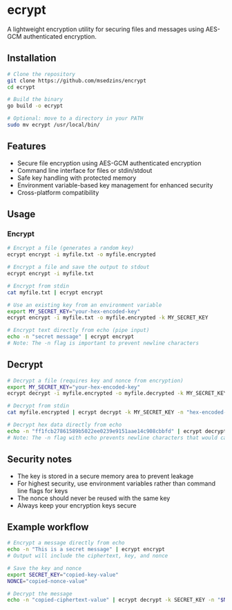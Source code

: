 # ecrypt

A lightweight encryption utility for securing files and messages using AES-GCM authenticated encryption.

## Installation

```bash
# Clone the repository
git clone https://github.com/msedzins/encrypt
cd ecrypt

# Build the binary
go build -o ecrypt

# Optional: move to a directory in your PATH
sudo mv ecrypt /usr/local/bin/
```

## Features

- Secure file encryption using AES-GCM authenticated encryption
- Command line interface for files or stdin/stdout
- Safe key handling with protected memory
- Environment variable-based key management for enhanced security
- Cross-platform compatibility

## Usage

### Encrypt

```bash
# Encrypt a file (generates a random key)
ecrypt encrypt -i myfile.txt -o myfile.encrypted

# Encrypt a file and save the output to stdout
ecrypt encrypt -i myfile.txt

# Encrypt from stdin
cat myfile.txt | ecrypt encrypt

# Use an existing key from an environment variable
export MY_SECRET_KEY="your-hex-encoded-key"
ecrypt encrypt -i myfile.txt -o myfile.encrypted -k MY_SECRET_KEY

# Encrypt text directly from echo (pipe input)
echo -n "secret message" | ecrypt encrypt
# Note: The -n flag is important to prevent newline characters
```

## Decrypt

```bash
# Decrypt a file (requires key and nonce from encryption)
export MY_SECRET_KEY="your-hex-encoded-key"
ecrypt decrypt -i myfile.encrypted -o myfile.decrypted -k MY_SECRET_KEY -n "hex-encoded-nonce"

# Decrypt from stdin
cat myfile.encrypted | ecrypt decrypt -k MY_SECRET_KEY -n "hex-encoded-nonce"

# Decrypt hex data directly from echo
echo -n "ff1fcb27861589b5022ee0239e9151aae14c908cbbfd" | ecrypt decrypt -k MY_SECRET_KEY -n "20de1a36772a6973b2ef8a10"
# Note: The -n flag with echo prevents newline characters that would cause hex decoding errors
```

## Security notes

- The key is stored in a secure memory area to prevent leakage
- For highest security, use environment variables rather than command line flags for keys
- The nonce should never be reused with the same key
- Always keep your encryption keys secure

## Example workflow


```bash
# Encrypt a message directly from echo
echo -n "This is a secret message" | ecrypt encrypt
# Output will include the ciphertext, key, and nonce

# Save the key and nonce
export SECRET_KEY="copied-key-value"
NONCE="copied-nonce-value"

# Decrypt the message
echo -n "copied-ciphertext-value" | ecrypt decrypt -k SECRET_KEY -n "$NONCE"
```

